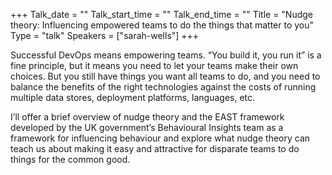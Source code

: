 +++
Talk_date = ""
Talk_start_time = ""
Talk_end_time = ""
Title = "Nudge theory: Influencing empowered teams to do the things that matter to you"
Type = "talk"
Speakers = ["sarah-wells"]
+++

Successful DevOps means empowering teams. “You build it, you run it” is a fine principle, but it means you need to let your teams make their own choices. But you still have things you want all teams to do, and you need to balance the benefits of the right technologies against the costs of running multiple data stores, deployment platforms, languages, etc.

I’ll offer a brief overview of nudge theory and the EAST framework developed by the UK government’s Behavioural Insights team as a framework for influencing behaviour and explore what nudge theory can teach us about making it easy and attractive for disparate teams to do things for the common good.